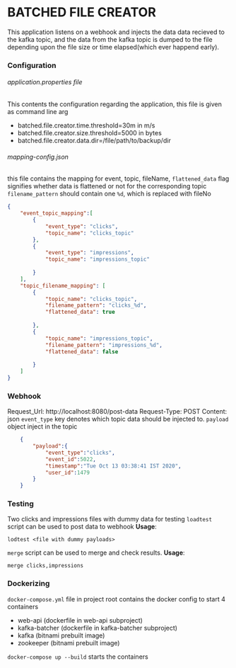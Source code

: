 # BATCHED FILE CREATOR
This application listens on a webhook and injects the data data recieved to the kafka topic, and the data from the kafka topic is dumped to the file depending upon the file size or time elapsed(which ever happend early).
### Configuration
###### application.properties file
This contents the configuration regarding the application, this file is given as command line arg
- batched.file.creator.time.threshold=30m  in m/s
- batched.file.creator.size.threshold=5000 in bytes
- batched.file.creator.data.dir=/file/path/to/backup/dir
###### mapping-config.json
this file contains the mapping for event, topic, fileName,
`flattened_data` flag signifies whether data is flattened or not for the corresponding topic
`filename_pattern` should contain one `%d`, which is replaced with fileNo
``` json
{
	"event_topic_mapping":[
		{
			"event_type": "clicks",
			"topic_name": "clicks_topic"
		},
		{
			"event_type": "impressions",
			"topic_name": "impressions_topic"
			
		}
	],
	"topic_filename_mapping": [
		{
			"topic_name": "clicks_topic",
			"filename_pattern": "clicks_%d", 
			"flattened_data": true
			
		},
		{
			"topic_name": "impressions_topic",
			"filename_pattern": "impressions_%d",
			"flattened_data": false
			
		}
	]
}
```
### Webhook
Request_Url: http://localhost:8080/post-data
Request-Type: POST
Content: json
`event_type` key denotes which topic data should be injected to.
`payload` object inject in the topic
``` json
    {
        "payload":{
            "event_type":"clicks",
            "event_id":5022,
            "timestamp":"Tue Oct 13 03:38:41 IST 2020",
            "user_id":1479
        }
    }
```
### Testing
Two clicks and impressions files with dummy data for testing
`loadtest` script can be used to post data to webhook
__Usage__:
``` 
lodtest <file with dummy payloads>
```
`merge` script can be used to merge and check results.
__Usage__:
```
merge clicks,impressions
``` 
### Dockerizing
`docker-compose.yml` file in project root contains the docker config to start 4 containers
- web-api (dockerfile in web-api subproject)
- kafka-batcher (dockerfile in kafka-batcher subproject)
- kafka (bitnami prebuilt image)
- zookeeper (bitnami prebuilt image)

`docker-compose up --build` starts the containers

